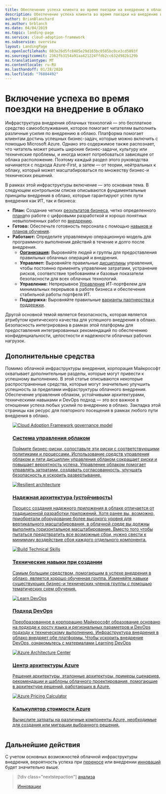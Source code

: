 ```yaml
---
title: Обеспечение успеха клиента во время поездки на внедрение в облако
description: Обеспечение успеха клиента во время поездки на внедрение в облако
author: BrianBlanchard
ms.author: brblanch
ms.date: 04/04/2019
ms.topic: landing-page
ms.service: cloud-adoption-framework
ms.subservice: overview
layout: LandingPage
ms.openlocfilehash: 603e26d5fc8405e29d163bc0585bc0ce3cd5093f
ms.sourcegitcommit: 2362fb3154a91aa421224ffdb2cc632d982b129b
ms.translationtype: MT
ms.contentlocale: ru-RU
ms.lasthandoff: 01/28/2020
ms.locfileid: "76804492"
---
```

# <a name="enable-success-during-a-cloud-adoption-journey"></a>Включение успеха во время поездки на внедрение в облако

Инфраструктура внедрения облачных технологий — это бесплатное средство самообслуживания, которое помогает читателям выполнить различные усилия по внедрению в облако. Платформа помогает клиентам достичь успешных бизнес-задач, которые можно включить с помощью Microsoft Azure. Однако это содержимое также распознает, что читатель может решить широкие бизнес-задачи, культуру или технические проблемы, и иногда может потребоваться зависящее от облака расположение. Поэтому каждый раздел этого руководства начинается с подхода Azure-First, а затем — от теории, нейтральных к облаку, который может масштабироваться по множеству бизнес-и технических решений.

В рамках этой инфраструктуры включение — это основная тема. В следующем контрольном списке описываются фундаментальные принципы внедрения в облако, которые гарантируют успех пути внедрения как ИТ, так и бизнеса:

- **План:** Создание четких [результатов бизнеса](../strategy/business-outcomes/index.md), четко определенного [плана](../digital-estate/index.md)по работе с цифровыми разработкой и хорошо понятных невыполненных работ по [внедрению](../migrate/migration-considerations/prerequisites/migration-backlog-review.md).
- **Готово:** Обеспечьте готовность персонала с помощью [навыков и планов обучения](../ready/technical-skills.md).
- **Работают:** Определите управляемую операционную модель для программного выполнения действий в течение и долго после внедрения.
  - **[Организация](../organize/index.md):** Выровняйте людей и группы для предоставления правильных облачных операций и внедрения.
  - **Управляет:** Выровняйте правильные [дисциплины](../govern/index.md) управления, чтобы постоянно применять управление затратами, устранение рисков, соответствие требованиям и базовые показатели безопасности для всех облачных технологий.
  - **Управление:** Непрерывное [Управление](../manage/index.md) ИТ-портфелем для минимальных перерывов в работе бизнеса и обеспечения стабильной работы портфеля ИТ.
  - **Поддержка:** Выровняйте правильные [варианты партнерства и поддержки](../migrate/migration-considerations/assess/partnership-options.md).

Другой основной темой является безопасность, которая является атрибутом критического качества для успешного внедрения в облако. Безопасность интегрирована в рамках этой платформы для предоставления интегрированных рекомендаций по обеспечению конфиденциальности, целостности и надежности облачных рабочих нагрузок. 

## <a name="additional-tools"></a>Дополнительные средства

Помимо облачной инфраструктуры внедрения, корпорация Майкрософт охватывает дополнительные разделы, которые могут привести к успешному выполнению. В этой статье описываются некоторые распространенные средства, которые могут значительно улучшить успешность за пределами инфраструктуры облачного внедрения. Обеспечение управления облаком, устойчивыми архитектурами, техническими навыками и DevOps подход — это все важное в отношении успеха любых усилий по внедрению в облако. Закладка этой страницы как ресурс для повторного посещения в рамках любого пути внедрения в облако.

<!-- markdownlint-disable MD033 -->

<ul class="panelContent cardsH">
<li style="display: flex; flex-direction: column;">
    <a href="../govern/guides/index.md" style="display: flex; flex-direction: column; flex: 1 0 auto;">
        <div class="cardSize" style="flex: 1 0 auto; display: flex;">
            <div class="cardPadding" style="display: flex;">
                <div class="card">
                    <div class="cardImageOuter">
                        <div class="cardImage bgdAccent1">
                            <img alt="Cloud Adoption Framework governance model" src="../_images/operational-transformation-govern-highres.png" data-linktype="external" />
                        </div>
                    </div>
                    <div class="cardText">
                        <h3>Система управления облаком</h3>
                        <p>Поймите бизнес-риски, сопоставьте эти риски с соответствующими политиками и процессами. Использование средств управления облаком и пяти дисциплин управления облаком сокращает риски и повышает вероятность успеха. Управление облаком помогает управлять затратами, создавать согласованность, улучшать безопасность и ускорить развертывание.</p>
                    </div>
                </div>
            </div>
        </div>
    </a>
</li>
<li style="display: flex; flex-direction: column;">
    <a href="https://docs.microsoft.com/azure/architecture/framework/resiliency/overview" style="display: flex; flex-direction: column; flex: 1 0 auto;">
        <div class="cardSize" style="flex: 1 0 auto; display: flex;">
            <div class="cardPadding" style="display: flex;">
                <div class="card">
                    <div class="cardImageOuter">
                        <div class="cardImage bgdAccent1">
                            <img alt="Resilient architecture" src="https://docs.microsoft.com/azure/architecture/resiliency/images/redundancy.svg" data-linktype="external" />
                        </div>
                    </div>
                    <div class="cardText">
                        <h3>Надежная архитектура (устойчивость)</h3>
                        <p>Процесс создания надежного приложения в облаке отличается от традиционной разработки приложений. Хотя ранее вы, возможно, приобретали оборудование более высокого уровня для вертикального масштабирования, в облачной среде вы должны выполнять горизонтальное масштабирование. Вместо того чтобы пытаться предотвратить все возможные сбои, нужно свести к минимуму воздействие сбоя каждого отдельного компонента.</p>
                    </div>
                </div>
            </div>
        </div>
    </a>
</li>
<li style="display: flex; flex-direction: column;">
    <a href="../ready/technical-skills.md" style="display: flex; flex-direction: column; flex: 1 0 auto;">
        <div class="cardSize" style="flex: 1 0 auto; display: flex;">
            <div class="cardPadding" style="display: flex;">
                <div class="card">
                    <div class="cardImageOuter">
                        <div class="cardImage bgdAccent1">
                            <img alt="Build Technical Skills" src="https://docs.microsoft.com/media/learn/Product/Learn/learningpath_graphic.svg" data-linktype="external" />
                        </div>
                    </div>
                    <div class="cardText">
                        <h3>Технические навыки при создании</h3>
                        <p>Самым большим средством, помогающим в успехе внедрения в облако, является хорошо обученная группа. Изменяйте навыки существующих бизнес-и технических членов группы с помощью тематических схем обучения.</p>
                    </div>
                </div>
            </div>
        </div>
    </a>
</li>
<li style="display: flex; flex-direction: column;">
    <a href="https://docs.microsoft.com/azure/devops/learn/" style="display: flex; flex-direction: column; flex: 1 0 auto;">
        <div class="cardSize" style="flex: 1 0 auto; display: flex;">
            <div class="cardPadding" style="display: flex;">
                <div class="card">
                    <div class="cardImageOuter">
                        <div class="cardImage bgdAccent1">
                            <img alt="Learn DevOps" src="https://docs.microsoft.com/azure/devops/learn/_img/learn-devops.svg" data-linktype="external" />
                        </div>
                    </div>
                    <div class="cardText">
                        <h3>Подход DevOps</h3>
                        <p>Преобразованное в корпорацию Майкрософт образование основано на подходе к росту языка и региональных параметров и DevOps подходу к техническому выполнению. Инфраструктура внедрения в облако внедряет обе платформы. Чтобы ускорить внедрение DevOps, ознакомьтесь с материалами Learning DevOps</p>
                    </div>
                </div>
            </div>
        </div>
    </a>
</li>
<li style="display: flex; flex-direction: column;">
    <a href="https://docs.microsoft.com/azure/architecture/" style="display: flex; flex-direction: column; flex: 1 0 auto;">
        <div class="cardSize" style="flex: 1 0 auto; display: flex;">
            <div class="cardPadding" style="display: flex;">
                <div class="card">
                    <div class="cardImageOuter">
                        <div class="cardImage bgdAccent1">
                            <img alt="Azure Architecture Center" src="https://docs.microsoft.com/azure/architecture/example-scenario/data/media/architecture-data-warehouse.png" data-linktype="external" />
                        </div>
                    </div>
                    <div class="cardText">
                        <h3>Центр архитектуры Azure</h3>
                        <p>Решения архитектуры, эталонные архитектуры, примеры сценариев, рекомендации и шаблоны облачного проектирования, помогающие в архитектуре решений, работающих в Azure.</p>
                    </div>
                </div>
            </div>
        </div>
    </a>
</li>
<li style="display: flex; flex-direction: column;">
    <a href="https://azure.microsoft.com/pricing/calculator/" style="display: flex; flex-direction: column; flex: 1 0 auto;">
        <div class="cardSize" style="flex: 1 0 auto; display: flex;">
            <div class="cardPadding" style="display: flex;">
                <div class="card">
                    <div class="cardImageOuter">
                        <div class="cardImage bgdAccent1">
                            <img alt="Azure Pricing Calculator" src="../_images/calculator-preview.png" data-linktype="external" />
                        </div>
                    </div>
                    <div class="cardText">
                        <h3>Калькулятор стоимости Azure</h3>
                        <p>Вычислите затраты на различные компоненты Azure, необходимые для создания или миграции выбранного решения.</p>
                    </div>
                </div>
            </div>
        </div>
    </a>
</li>
</ul>

<!-- markdownlint-enable MD033 -->

## <a name="next-steps"></a>Дальнейшие действия

С учетом основных возможностей облачной инфраструктуры внедрения, вероятность успеха при [переносе](./migrate.md) или внедрении [инноваций](./innovate.md) будет значительно выше.

> [!div class="nextstepaction"]
> [анализа](./migrate.md)
>
> [Инновации](./innovate.md)
